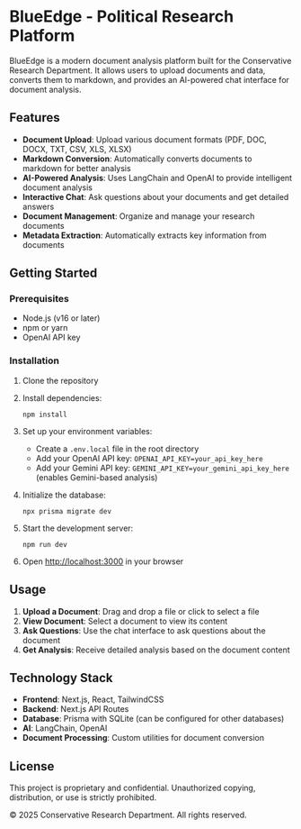 # BlueEdge - Political Research Platform

BlueEdge is a modern document analysis platform built for the Conservative Research Department. It allows users to upload documents and data, converts them to markdown, and provides an AI-powered chat interface for document analysis.

## Features

- **Document Upload**: Upload various document formats (PDF, DOC, DOCX, TXT, CSV, XLS, XLSX)
- **Markdown Conversion**: Automatically converts documents to markdown for better analysis
- **AI-Powered Analysis**: Uses LangChain and OpenAI to provide intelligent document analysis
- **Interactive Chat**: Ask questions about your documents and get detailed answers
- **Document Management**: Organize and manage your research documents
- **Metadata Extraction**: Automatically extracts key information from documents

## Getting Started

### Prerequisites

- Node.js (v16 or later)
- npm or yarn
- OpenAI API key

### Installation

1. Clone the repository
2. Install dependencies:
   ```
   npm install
   ```
3. Set up your environment variables:
   - Create a `.env.local` file in the root directory
   - Add your OpenAI API key: `OPENAI_API_KEY=your_api_key_here`
   - Add your Gemini API key: `GEMINI_API_KEY=your_gemini_api_key_here` (enables Gemini-based analysis)

4. Initialize the database:
   ```
   npx prisma migrate dev
   ```

5. Start the development server:
   ```
   npm run dev
   ```

6. Open [http://localhost:3000](http://localhost:3000) in your browser

## Usage

1. **Upload a Document**: Drag and drop a file or click to select a file
2. **View Document**: Select a document to view its content
3. **Ask Questions**: Use the chat interface to ask questions about the document
4. **Get Analysis**: Receive detailed analysis based on the document content

## Technology Stack

- **Frontend**: Next.js, React, TailwindCSS
- **Backend**: Next.js API Routes
- **Database**: Prisma with SQLite (can be configured for other databases)
- **AI**: LangChain, OpenAI
- **Document Processing**: Custom utilities for document conversion

## License

This project is proprietary and confidential. Unauthorized copying, distribution, or use is strictly prohibited.

© 2025 Conservative Research Department. All rights reserved.
